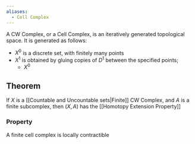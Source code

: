 ```yaml
---
aliases:
  - Cell Complex
---
```

A CW Complex, or a Cell Complex, is an iteratively generated topological space. It is generated as follows:
- $X^{0}$ is a discrete set, with finitely many points
- $X^{1}$ is obtained by gluing copies of $D^{1}$ between the specified points;
	- $X^0$
## Theorem
If $X$ is a [[Countable and Uncountable sets|Finite]] CW Complex, and $A$ is a finite subcomplex, then $(X,A)$ has the [[Homotopy Extension Property]]
### Property
A finite cell complex is locally contractible